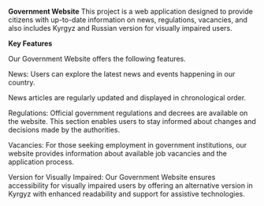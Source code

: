 

**Government Website**
This project is a web application designed to provide citizens with up-to-date information on news, 
regulations, vacancies, and also includes  Kyrgyz and Russian version for visually impaired users.

**Key Features**

Our Government Website offers the following features.

News: Users can explore the latest news and events happening in our country.

News articles are regularly updated and displayed in chronological order.

Regulations: Official government regulations and decrees are available on the website. This section 
enables users to stay informed about changes and decisions made by the authorities.

Vacancies: For those seeking employment in government institutions, our website provides
information about available job vacancies and the application process.

Version for Visually Impaired: Our Government Website ensures accessibility for visually impaired users
by offering an alternative version in Kyrgyz with enhanced readability and support for assistive technologies.

